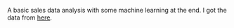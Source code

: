 A basic sales data analysis with some machine learning at the end. I got the data from [here](https://datahack.analyticsvidhya.com/contest/practice-problem-big-mart-sales-iii/).
